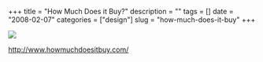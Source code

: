 +++
title = "How Much Does it Buy?"
description = ""
tags = []
date = "2008-02-07"
categories = ["design"]
slug = "how-much-does-it-buy"
+++


 

  <div id="screens-thumbs" class="clearfix">
    <div class="txt-center" id="design-submission"><a href="http://www.howmuchdoesitbuy.com/"><img id='bluga-thumbnail-969' class='bluga-thumbnail large' src='//konigi.com/media/bluga/
wt47f27ef3a0d89_0.jpg'/></a></div>  
  </div>   
<p><a href="http://www.howmuchdoesitbuy.com/">http://www.howmuchdoesitbuy.com/</a></p>




